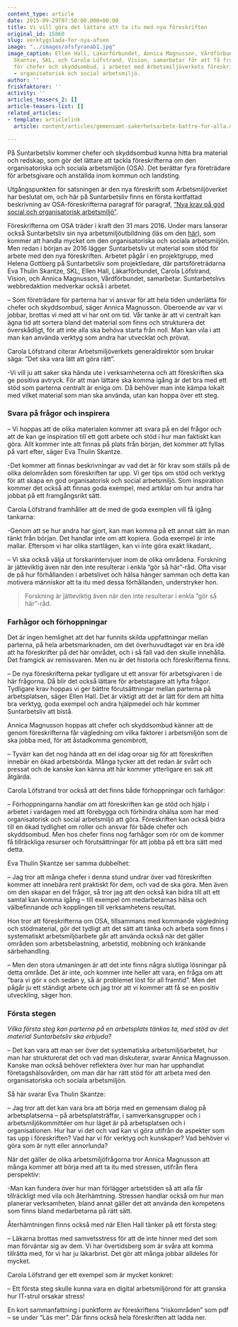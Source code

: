 ```yaml
---
content_type: article
date: 2015-09-29T07:50:00.000+00:00
title: Vi vill göra det lättare att ta itu med nya föreskriften
original_id: 15860
slug: verktygslada-for-nya-afsen
image: "../images/afsfyranab1.jpg"
image_caption: Ellen Hall, Läkarförbundet, Annica Magnusson, Vårdförbundet,  Eva Thulin
  Skantze, SKL, och Carola Löfstrand, Vision, samarbetar för att få fram  ett stöd
  för chefer och skyddsombud, i arbetet med Arbetsmiljöverkets föreskrifter  om OSA
  - organisatorisk och social arbetsmiljö.
author: ''
friskfaktorer: ''
activity: ''
articles_teasers_2: []
article-teasers-list: []
related_articles:
- template: articlelink
  article: content/articles/gemensamt-sakerhetsarbete-battre-for-alla.md

---
```

På Suntarbetsliv kommer chefer och skyddsombud kunna hitta bra material och redskap, som gör det lättare att tackla föreskrifterna om den organisatoriska och sociala arbetsmiljön (OSA). Det berättar fyra företrädare för arbetsgivare och anställda inom kommun och landsting.

Utgångspunkten för satsningen är den nya föreskrift som Arbetsmiljöverket har beslutat om, och här på Suntarbetsliv finns en första kortfattad beskrivning av OSA-föreskrifterna paragraf för paragraf, [“Nya krav på god social och organisatorisk arbetsmiljö”](https://www.suntarbetsliv.se/artiklar/systematiskt-arbetsmiljoarbete/nya-krav-pa-god-social-och-organisatorisk-arbetsmiljo/).

Föreskrifterna om OSA träder i kraft den 31 mars 2016. Under mars lanserar också Suntarbetsliv sin nya arbetsmiljöutbildning (läs om den [här](https://www.suntarbetsliv.se/artiklar/systematiskt-arbetsmiljoarbete/utbildning-om-arbetsmiljo/)), som kommer att handla mycket om den organisatoriska och sociala arbetsmiljön. Men redan i början av 2016 lägger Suntarbetsliv ut material som stöd för arbete med den nya föreskriften. Arbetet pågår i en projektgrupp, med Helena Gottberg på Suntarbetsliv som projektledare, där partsföreträdarna Eva Thulin Skantze, SKL, Ellen Hall, Läkarförbundet, Carola Löfstrand, Vision, och Annica Magnusson, Vårdförbundet, samarbetar. Suntarbetslivs webbredaktion medverkar också i arbetet.

– Som företrädare för parterna har vi ansvar för att hela tiden underlätta för chefer och skyddsombud, säger Annica Magnusson. Oberoende av var vi jobbar, brottas vi med att vi har ont om tid. Vår tanke är att vi centralt kan ägna tid att sortera bland det material som finns och strukturera det överskådligt, för att inte alla ska behöva starta från noll. Man kan vila i att man kan använda verktyg som andra har utvecklat och prövat.

Carola Löfstrand citerar Arbetsmiljöverkets generaldirektör som brukar säga: ”Det ska vara lätt att göra rätt”.

\-Vi vill ju att saker ska hända ute i verksamheterna och att föreskriften ska ge positiva avtryck. För att man lättare ska komma igång är det bra med ett stöd som parterna centralt är eniga om. Då behöver man inte kämpa lokalt med vilket material som man ska använda, utan kan hoppa över ett steg.

### Svara på frågor och inspirera

– Vi hoppas att de olika materialen kommer att svara på en del frågor och att de kan ge inspiration till ett gott arbete och stöd i hur man faktiskt kan göra. Allt kommer inte att finnas på plats från början, det kommer att fyllas på vart efter, säger Eva Thulin Skantze.

\-Det kommer att finnas beskrivningar av vad det är för krav som ställs på de olika delområden som föreskriften tar upp. Vi ger tips om stöd och verktyg för att skapa en god organisatorisk och social arbetsmiljö. Som inspiration kommer det också att finnas goda exempel, med artiklar om hur andra har jobbat på ett framgångsrikt sätt.

Carola Löfstrand framhåller att de med de goda exemplen vill få igång tankarna:

\-Genom att se hur andra har gjort, kan man komma på ett annat sätt än man tänkt från början. Det handlar inte om att kopiera. Goda exempel är inte mallar. Eftersom vi har olika startlägen, kan vi inte göra exakt likadant,.

– Vi ska också välja ut forskarintervjuer inom de olika områdena. Forskning är jätteviktig även när den inte resulterar i enkla ”gör så här”-råd. Ofta visar de på hur förhållanden i arbetslivet och hälsa hänger samman och detta kan motivera människor att ta itu med dessa förhållanden, understryker hon.

> Forskning är jätteviktig även när den inte resulterar i enkla ”gör så här”-råd.

### Farhågor och förhoppningar

Det är ingen hemlighet att det har funnits skilda uppfattningar mellan parterna, på hela arbetsmarknaden, om det överhuvudtaget var en bra idé att ha föreskrifter på det här området, och i så fall vad den skulle innehålla. Det framgick av remissvaren. Men nu är det historia och föreskrifterna finns.

– De nya föreskrifterna pekar tydligare ut ett ansvar för arbetsgivaren i de här frågorna. Då blir det också lättare för arbetstagare att lyfta frågor. Tydligare krav hoppas vi ger bättre förutsättningar mellan parterna på arbetsplatsen, säger Ellen Hall. Det är viktigt att det är lätt för dem att hitta bra verktyg, goda exempel och andra hjälpmedel och här kommer Suntarbetsliv att bistå.

Annica Magnusson hoppas att chefer och skyddsombud känner att de genom föreskrifterna får vägledning om vilka faktorer i arbetsmiljön som de ska jobba med, för att åstadkomma genombrott,

– Tyvärr kan det nog hända att en del idag oroar sig för att föreskriften innebär en ökad arbetsbörda. Många tycker att det redan är svårt och pressat och de kanske kan känna att här kommer ytterligare en sak att åtgärda.

Carola Löfstrand tror också att det finns både förhoppningar och farhågor:

– Förhoppningarna handlar om att föreskriften kan ge stöd och hjälp i arbetet i vardagen med att förebygga och förhindra ohälsa som har med organisatorisk och social arbetsmiljö att göra. Föreskriften kan också bidra till en ökad tydlighet om roller och ansvar för både chefer och skyddsombud. Men hos chefer finns nog farhågor som rör om de kommer få tillräckliga resurser och förutsättningar för att jobba på ett bra sätt med detta.

Eva Thulin Skantze ser samma dubbelhet:

– Jag tror att många chefer i denna stund undrar över vad föreskriften kommer att innebära rent praktiskt för dem, och vad de ska göra. Men även om den skapar en del frågor, så tror jag att den också kan bidra till att ett samtal kan komma igång – till exempel om medarbetarnas hälsa och välbefinnande och kopplingen till verksamhetens resultat.

Hon tror att föreskrifterna om OSA, tillsammans med kommande vägledning och stödmaterial, gör det tydligt att det sätt att tänka och arbeta som finns i systematiskt arbetsmiljöarbete går att använda också när det gäller områden som arbetsbelastning, arbetstid, mobbning och kränkande särbehandling.

– Men den stora utmaningen är att det inte finns några slutliga lösningar på detta område. Det är inte, och kommer inte heller att vara, en fråga om att ”bara vi gör x och sedan y, så är problemet löst för all framtid”. Men det pågår ju ett ständigt arbete och jag tror att vi kommer att få se en positiv utveckling, säger hon.

### Första stegen

_Vilka första steg kan parterna på en arbetsplats tänkas ta, med stöd av det material Suntarbetsliv ska erbjuda?_

– Det kan vara att man ser över det systematiska arbetsmiljöarbetet, hur man har strukturerat det och vad man diskuterar, svarar Annica Magnusson. Kanske man också behöver reflektera över hur man har upphandlat företagshälsovården, om man där har rätt stöd för att arbeta med den organisatoriska och sociala arbetsmiljön.

Så här svarar Eva Thulin Skantze:

– Jag tror att det kan vara bra att börja med en gemensam dialog på arbetsplatserna – på arbetsplatsträffar, i samverkansgrupper och i arbetsmiljökommittéer om hur läget är på arbetsplatsen och i organisationen. Hur har vi det och vad kan vi göra utifrån de aspekter som tas upp i föreskriften? Vad har vi för verktyg och kunskaper? Vad behöver vi göra som är nytt eller annorlunda?

När det gäller de olika arbetsmiljöfrågorna tror Annica Magnusson att många kommer att börja med att ta itu med stressen, utifrån flera perspektiv:

\-Man kan fundera över hur man förlägger arbetstiden så att alla får tillräckligt med vila och återhämtning. Stressen handlar också om hur man planerar verksamheten, bland annat gäller det att använda den kompetens som finns bland medarbetarna på rätt sätt.

Återhämtningen finns också med när Ellen Hall tänker på ett första steg:

– Läkarna brottas med samvetsstress för att de inte hinner med det som man förväntar sig av dem. Vi har övertidsberg som är svåra att komma tillrätta med, för vi har ju läkarbrist. Det gör att många jobbar alldeles för mycket.

Carola Löfstrand ger ett exempel som är mycket konkret:

– Ett första steg skulle kunna vara en digital arbetsmiljörond för att granska hur IT-strul orsakar stress!

En kort sammanfattning i punktform av föreskriftens “riskområden” som pdf – se under “Läs mer”. Där finns också hela föreskriften att ladda ner.